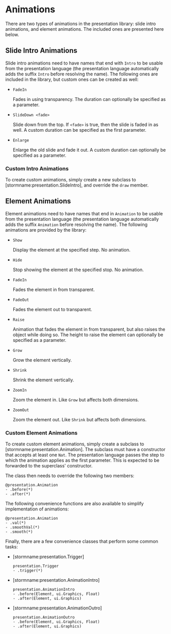 Animations
==========

There are two types of animations in the presentation library: slide intro animations, and element
animations. The included ones are presented here below.


Slide Intro Animations
----------------------

Slide intro animations need to have names that end with `Intro` to be usable from the presentation
language (the presentation language automatically adds the suffix `Intro` before resolving the
name). The following ones are included in the library, but custom ones can be created as well:

- `FadeIn`

  Fades in using transparency. The duration can optionally be specified as a parameter.

- `SlideDown <fade>`

  Slide down from the top. If `<fade>` is true, then the slide is faded in as well. A custom
  duration can be specified as the first parameter.

- `Enlarge`

  Enlarge the old slide and fade it out. A custom duration can optionally be specified as a
  parameter.


### Custom Intro Animations

To create custom animations, simply create a new subclass to [stormname:presentation.SlideIntro],
and override the `draw` member.



Element Animations
------------------

Element animations need to have names that end in `Animation` to be usable from the presentation
language (the presentation language automatically adds the suffix `Animation` before resolving the
name). The following animations are provided by the library:

- `Show`

  Display the element at the specified step. No animation.

- `Hide`

  Stop showing the element at the specified stop. No animation.

- `FadeIn`

  Fades the element in from transparent.

- `FadeOut`

  Fades the element out to transparent.

- `Raise`

  Animation that fades the element in from transparent, but also raises the object while doing so.
  The height to raise the element can optionally be specified as a parameter.

- `Grow`

  Grow the element vertically.

- `Shrink`

  Shrink the element vertically.

- `ZoomIn`

  Zoom the element in. Like `Grow` but affects both dimensions.

- `ZoomOut`

  Zoom the element out. Like `Shrink` but affects both dimensions.


### Custom Element Animations

To create custom element animations, simply create a subclass to [stormname:presentation.Animation].
The subclass must have a constructor that accepts at least one `Nat`. The presentation language
passes the step to which the animation applies as the first parameter. This is expected to be
forwarded to the superclass' constructor.

The class then needs to override the following two members:

```stormdoc
@presentation.Animation
- .before(*)
- .after(*)
```

The following convenience functions are also available to simplify implementation of animations:

```stormdoc
@presentation.Animation
- .val(*)
- .smoothVal(*)
- .smooth(*)
```

Finally, there are a few convenience classes that perform some common tasks:

- [stormname:presentation.Trigger]

  ```stormdoc
  presentation.Trigger
  - .trigger(*)
  ```

- [stormname:presentation.AnimationIntro]

  ```stormdoc
  presentation.AnimationIntro
  - .before(Element, ui.Graphics, Float)
  - .after(Element, ui.Graphics)
  ```

- [stormname:presentation.AnimationOutro]

  ```stormdoc
  presentation.AnimationOutro
  - .before(Element, ui.Graphics, Float)
  - .after(Element, ui.Graphics)
  ```

